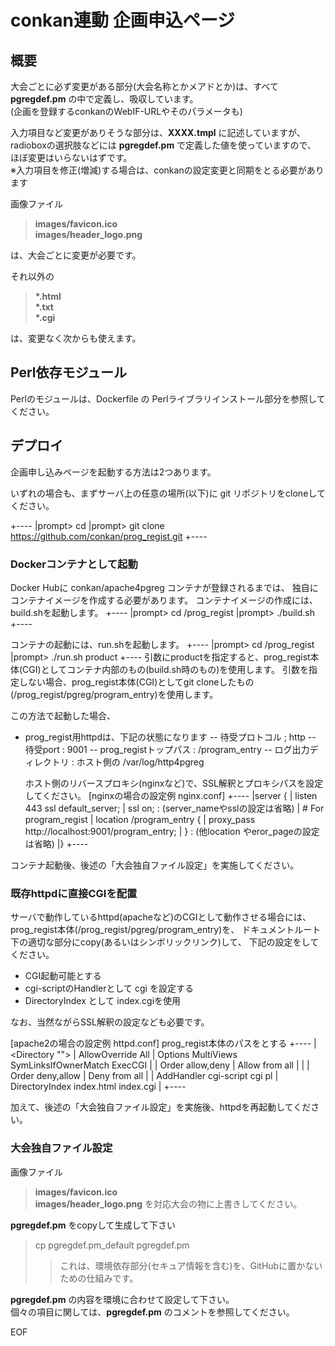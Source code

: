 # conkan連動 企画申込ページ

## 概要

大会ごとに必ず変更がある部分(大会名称とかメアドとか)は、すべて **pgregdef.pm** の中で定義し、吸収しています。  
(企画を登録するconkanのWebIF-URLやそのパラメータも)

入力項目など変更がありそうな部分は、**XXXX.tmpl** に記述していますが、  
radioboxの選択肢などには **pgregdef.pm** で定義した値を使っていますので、
ほぼ変更はいらないはずです。  
※入力項目を修正(増減)する場合は、conkanの設定変更と同期をとる必要があります

画像ファイル  
> **images/favicon.ico**  
> **images/header_logo.png**

は、大会ごとに変更が必要です。

それ以外の  
> **\*.html**  
> **\*.txt**  
> **\*.cgi**

は、変更なく次からも使えます。

## Perl依存モジュール

Perlのモジュールは、Dockerfile の Perlライブラリインストール部分を参照してください。

## デプロイ

企画申し込みページを起動する方法は2つあります。

いずれの場合も、まずサーバ上の任意の場所(以下<BASE>)に
git リポジトリをcloneしてください。

+----
|prompt> cd <BASE>
|prompt> git clone https://github.com/conkan/prog_regist.git
+----

### Dockerコンテナとして起動

Docker Hubに conkan/apache4pgreg コンテナが登録されるまでは、
独自にコンテナイメージを作成する必要があります。
コンテナイメージの作成には、build.shを起動します。
+----
|prompt> cd <BASE>/prog_regist
|prompt> ./build.sh
+----

コンテナの起動には、run.shを起動します。
+----
|prompt> cd <BASE>/prog_regist
|prompt> ./run.sh product
+----
引数にproductを指定すると、prog_regist本体(CGI)としてコンテナ内部のもの(build.sh時のもの)を使用します。
引数を指定しない場合、prog_regist本体(CGI)としてgit cloneしたもの(<BASE>/prog_regist/pgreg/program_entry)を使用します。

この方法で起動した場合、
- prog_regist用httpdは、下記の状態になります
  -- 待受プロトコル        ; http
  -- 待受port              : 9001
  -- prog_registトップパス : /program_entry
  -- ログ出力ディレクトリ  : ホスト側の /var/log/http4pgreg

  ホスト側のリバースプロキシ(nginxなど)で、SSL解釈とプロキシパスを設定してください。
  [nginxの場合の設定例 nginx.conf]
   +----
   |server {
   |    listen       443 ssl default_server;
   |    ssl          on;
        : (server_nameやsslの設定は省略)
   |    # For program_regist
   |    location /program_entry {
   |            proxy_pass http://localhost:9001/program_entry;
   |    }
        : (他location やeror_pageの設定は省略)
   |}
   +----

コンテナ起動後、後述の「大会独自ファイル設定」を実施してください。

### 既存httpdに直接CGIを配置

サーバで動作しているhttpd(apacheなど)のCGIとして動作させる場合には、
prog_regist本体(<BASE>/prog_regist/pgreg/program_entry)を、
ドキュメントルート下の適切な部分にcopy(あるいはシンボリックリンク)して、
下記の設定をしてください。
- CGI起動可能とする
- cgi-scriptのHandlerとして cgi を設定する
- DirectoryIndex として index.cgiを使用

なお、当然ながらSSL解釈の設定なども必要です。

  [apache2の場合の設定例 httpd.conf]
  prog_regist本体のパスを<PGREG>とする
   +----
   |<Directory "<PGREG>">
   |    AllowOverride All
   |    Options MultiViews SymLinksIfOwnerMatch ExecCGI
   |    <Limit GET POST OPTIONS>
   |        Order allow,deny
   |        Allow from all
   |    </Limit>
   |    <LimitExcept GET POST OPTIONS>
   |        Order deny,allow
   |        Deny from all
   |    </LimitExcept>
   |    AddHandler cgi-script cgi pl
   |    DirectoryIndex index.html index.cgi
   |</Directory>
   +----

加えて、後述の「大会独自ファイル設定」を実施後、httpdを再起動してください。

### 大会独自ファイル設定

画像ファイル  
> **images/favicon.ico**  
> **images/header_logo.png**
を対応大会の物に上書きしてください。

**pgregdef.pm** をcopyして生成して下さい
> cp pgregdef.pm_default pgregdef.pm  
>> これは、環境依存部分(セキュア情報を含む)を、GitHubに置かないための仕組みです。

**pgregdef.pm** の内容を環境に合わせて設定して下さい。  
個々の項目に関しては、**pgregdef.pm** のコメントを参照してください。

EOF
